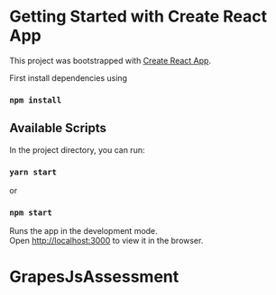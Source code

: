 # Getting Started with Create React App

This project was bootstrapped with [Create React App](https://github.com/facebook/create-react-app).

First install dependencies using

### `npm install`

## Available Scripts

In the project directory, you can run:

### `yarn start`
or 
### `npm start`

Runs the app in the development mode.\
Open [http://localhost:3000](http://localhost:3000) to view it in the browser.

# GrapesJsAssessment
